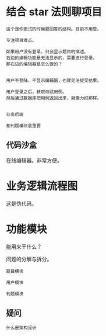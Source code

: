 # 结合 star 法则聊项目



```
这个是你面试的时候要回答的结构。目前不用管。

专注项目难点。
```







```
如果用户没有登录。只会显示题目的描述。
右边的编辑功能是无法显示的，需要进行登录。
那右边的编辑器是怎么做的？


用户不登陆，不显示编辑器，也就无法提交结果。

用户登录之后，获取测试用例。
然后通过数据库把用例返回出来，就像力扣那样。


业务后端

和判题模块最重要
```





## 代码沙盒

在线编辑器。非常方便。



# 业务逻辑流程图

这是伪代码。



# 功能模块

能用来干什么？



问题的分解与拆分。

```
题目模块

用户模块

判题模块

```





## 疑问

```
什么是架构设计
```

